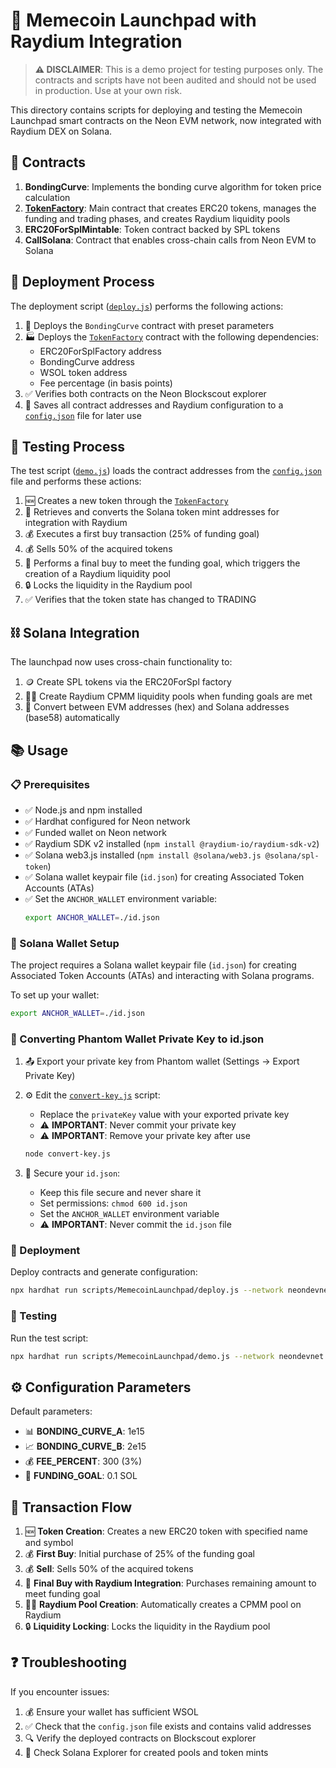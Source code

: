 # 🚀 Memecoin Launchpad with Raydium Integration

> **⚠️ DISCLAIMER**: This is a demo project for testing purposes only. The contracts and scripts have not been audited and should not be used in production. Use at your own risk.

This directory contains scripts for deploying and testing the Memecoin Launchpad smart contracts on the Neon EVM network, now integrated with Raydium DEX on Solana.

## 📝 Contracts

1. **BondingCurve**: Implements the bonding curve algorithm for token price calculation
2. **[TokenFactory](../../contracts/MemecoinLaunchpad/TokenFactory.sol)**: Main contract that creates ERC20 tokens, manages the funding and trading phases, and creates Raydium liquidity pools
3. **ERC20ForSplMintable**: Token contract backed by SPL tokens
4. **CallSolana**: Contract that enables cross-chain calls from Neon EVM to Solana

## 🔄 Deployment Process

The deployment script ([`deploy.js`](deploy.js)) performs the following actions:

1. 📄 Deploys the `BondingCurve` contract with preset parameters
2. 🏭 Deploys the [`TokenFactory`](../../contracts/MemecoinLaunchpad/TokenFactory.sol) contract with the following dependencies:
   - ERC20ForSplFactory address
   - BondingCurve address
   - WSOL token address
   - Fee percentage (in basis points)
3. ✅ Verifies both contracts on the Neon Blockscout explorer
4. 💾 Saves all contract addresses and Raydium configuration to a [`config.json`](config.json) file for later use

## 🧪 Testing Process

The test script ([`demo.js`](demo.js)) loads the contract addresses from the [`config.json`](config.json) file and performs these actions:

1. 🆕 Creates a new token through the [`TokenFactory`](../../contracts/MemecoinLaunchpad/TokenFactory.sol)
2. 🔄 Retrieves and converts the Solana token mint addresses for integration with Raydium
3. 💰 Executes a first buy transaction (25% of funding goal)
4. 💰 Sells 50% of the acquired tokens
5. 🎯 Performs a final buy to meet the funding goal, which triggers the creation of a Raydium liquidity pool
6. 🔒 Locks the liquidity in the Raydium pool
7. ✅ Verifies that the token state has changed to TRADING

## ⛓️ Solana Integration

The launchpad now uses cross-chain functionality to:

1. 🪙 Create SPL tokens via the ERC20ForSpl factory
2. 🏊‍♂️ Create Raydium CPMM liquidity pools when funding goals are met
3. 🔄 Convert between EVM addresses (hex) and Solana addresses (base58) automatically

## 📚 Usage

### 📋 Prerequisites

- ✅ Node.js and npm installed
- ✅ Hardhat configured for Neon network
- ✅ Funded wallet on Neon network
- ✅ Raydium SDK v2 installed (`npm install @raydium-io/raydium-sdk-v2`)
- ✅ Solana web3.js installed (`npm install @solana/web3.js @solana/spl-token`)
- ✅ Solana wallet keypair file (`id.json`) for creating Associated Token Accounts (ATAs)
- ✅ Set the `ANCHOR_WALLET` environment variable:
  ```bash
  export ANCHOR_WALLET=./id.json
  ```

### 🔑 Solana Wallet Setup

The project requires a Solana wallet keypair file (`id.json`) for creating Associated Token Accounts (ATAs) and interacting with Solana programs.

To set up your wallet:
```bash
export ANCHOR_WALLET=./id.json
```

### 👻 Converting Phantom Wallet Private Key to id.json

1. 📤 Export your private key from Phantom wallet (Settings -> Export Private Key)

2. ⚙️ Edit the [`convert-key.js`](convert-key.js) script:
   - Replace the `privateKey` value with your exported private key
   - ⚠️ **IMPORTANT**: Never commit your private key
   - ⚠️ **IMPORTANT**: Remove your private key after use
   ```bash
   node convert-key.js
   ```

3. 🔐 Secure your `id.json`:
   - Keep this file secure and never share it
   - Set permissions: `chmod 600 id.json`
   - Set the `ANCHOR_WALLET` environment variable
   - ⚠️ **IMPORTANT**: Never commit the `id.json` file

### 🚀 Deployment

Deploy contracts and generate configuration:

```bash
npx hardhat run scripts/MemecoinLaunchpad/deploy.js --network neondevnet
```

### 🧪 Testing

Run the test script:

```bash
npx hardhat run scripts/MemecoinLaunchpad/demo.js --network neondevnet
```

## ⚙️ Configuration Parameters

Default parameters:

- 📊 **BONDING_CURVE_A**: 1e15
- 📈 **BONDING_CURVE_B**: 2e15
- 💰 **FEE_PERCENT**: 300 (3%)
- 🎯 **FUNDING_GOAL**: 0.1 SOL

## 🔄 Transaction Flow

1. 🆕 **Token Creation**: Creates a new ERC20 token with specified name and symbol
2. 💰 **First Buy**: Initial purchase of 25% of the funding goal
3. 💰 **Sell**: Sells 50% of the acquired tokens
4. 🎯 **Final Buy with Raydium Integration**: Purchases remaining amount to meet funding goal
5. 🏊‍♂️ **Raydium Pool Creation**: Automatically creates a CPMM pool on Raydium
6. 🔒 **Liquidity Locking**: Locks the liquidity in the Raydium pool

## ❓ Troubleshooting

If you encounter issues:

1. 💰 Ensure your wallet has sufficient WSOL
2. ✅ Check that the `config.json` file exists and contains valid addresses
3. 🔍 Verify the deployed contracts on Blockscout explorer
4. 🔎 Check Solana Explorer for created pools and token mints 